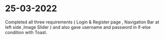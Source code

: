# 25-03-2022
Completed all three requirements ( Login &amp; Register page , Navigation Bar at left side ,Image Slider ) and also gave username and password in if-else condition with Toast.
